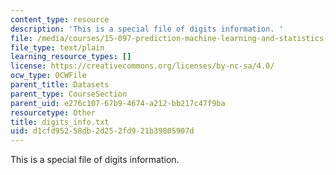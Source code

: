 ```yaml
---
content_type: resource
description: 'This is a special file of digits information. '
file: /media/courses/15-097-prediction-machine-learning-and-statistics-spring-2012/d1cfd95258db2d252fd921b39805907d_digits_info.txt
file_type: text/plain
learning_resource_types: []
license: https://creativecommons.org/licenses/by-nc-sa/4.0/
ocw_type: OCWFile
parent_title: Datasets
parent_type: CourseSection
parent_uid: e276c107-67b9-4674-a212-bb217c47f9ba
resourcetype: Other
title: digits_info.txt
uid: d1cfd952-58db-2d25-2fd9-21b39805907d
---
```

This is a special file of digits information. 